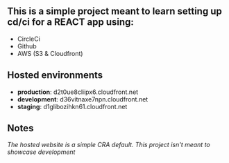 ## This is a simple project meant to learn setting up cd/ci for a REACT app using:

 - CircleCi 
 - Github 
 - AWS (S3 & Cloudfront)

## **Hosted environments**

 - **production**: d2t0ue8cliipx6.cloudfront.net 
 - **development**: d36vitnaxe7npn.cloudfront.net
 -  **staging**: d1glibozihkn61.cloudfront.net

## **Notes**

*The hosted website is a simple CRA default. This project isn't meant to showcase development*
